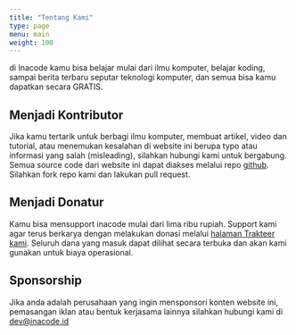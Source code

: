 ```yaml
---
title: "Tentang Kami"
type: page
menu: main
weight: 100
---
```


di Inacode kamu bisa belajar mulai dari ilmu komputer, belajar koding, sampai berita terbaru seputar teknologi komputer,  dan semua bisa kamu dapatkan secara GRATIS.

## Menjadi Kontributor

Jika kamu tertarik untuk berbagi ilmu komputer, membuat artikel, video dan tutorial, atau menemukan kesalahan di website ini berupa typo atau informasi yang salah (misleading), silahkan hubungi kami untuk bergabung. Semua source code dari website ini dapat diakses melalui repo [github](https://github.com/inacode-id). Silahkan fork repo kami dan lakukan pull request.

## Menjadi Donatur

Kamu bisa mensupport inacode mulai dari lima ribu rupiah. Support kami agar terus berkarya dengan melakukan donasi melalui [halaman Trakteer kami](https://trakteer.id/inacode). Seluruh dana yang masuk dapat dilihat secara terbuka dan akan kami gunakan untuk biaya operasional.

## Sponsorship

Jika anda adalah perusahaan yang ingin mensponsori konten website ini, pemasangan iklan atau bentuk kerjasama lainnya silahkan hubungi kami di dev@inacode.id